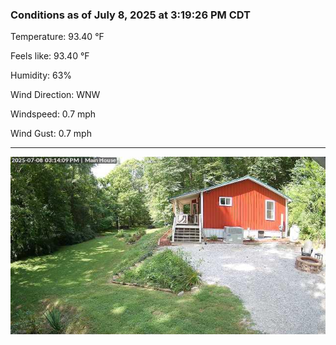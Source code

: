 ### Conditions as of July 8, 2025 at 3:19:26 PM CDT 

Temperature: 93.40 &deg;F

Feels like: 93.40 &deg;F

Humidity: 63%

Wind Direction: WNW

Windspeed: 0.7 mph

Wind Gust: 0.7 mph

---

<img src="./images/latest.jpeg"/>

